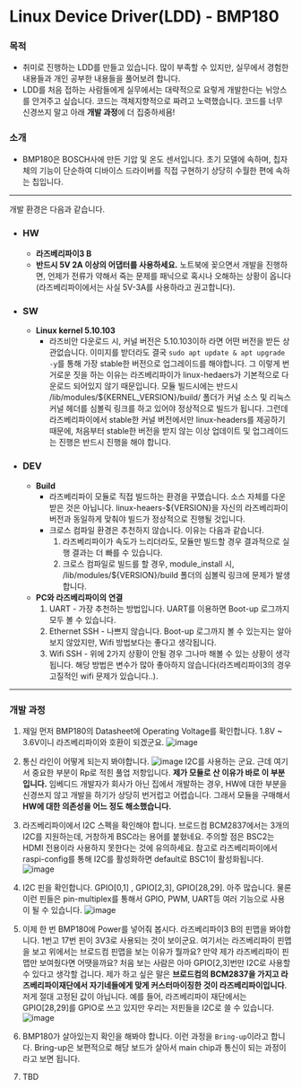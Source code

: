 # Linux Device Driver(LDD) - BMP180
### 목적
  - 취미로 진행하는 LDD를 만들고 있습니다. 많이 부족할 수 있지만, 실무에서 경험한 내용들과 개인 공부한 내용들을 풀어보려 합니다.
  - LDD를 처음 접하는 사람들에게 실무에서는 대략적으로 요렇게 개발한다는 뉘앙스를 안겨주고 싶습니다. 코드는 객체지향적으로 짜려고 노력했습니다. 코드를 너무 신경쓰지 말고 아래 **개발 과정**에 더 집중하세욤! 

### 소개 
  - BMP180은 BOSCH사에 만든 기압 및 온도 센서입니다. 초기 모델에 속하며, 칩자체의 기능이 단순하여 디바이스 드라이버를 직접 구현하기 상당히 수월한 편에 속하는 칩입니다.
-----

개발 환경은 다음과 같습니다.
- ### HW
  - **라즈베리파이3 B**
  - **반드시 5V 2A 이상의 어댑터를 사용하세요.** 노트북에 꽂으면서 개발을 진행하면, 언제가 전류가 약해서 죽는 문제를 패닉으로 혹시나 오해하는 상황이 옵니다(라즈베리파이에서는 사실 5V-3A를 사용하라고 권고합니다). 
  
- ### SW
  - **Linux kernel 5.10.103** 
    - 라즈비안 다운로드 시, 커널 버전은 5.10.103이하 라면 어떤 버전을 받든 상관없습니다. 이미지를 받더라도 결국 `sudo apt update & apt upgrade -y`를 통해 가장 stable한 버전으로 업그레이드를 해야합니다. 그 이렇게 번거로운 짓을 하는 이유는 라즈베리파이가 linux-hedaers가 기본적으로 다운로드 되어있지 않기 때문입니다. 모듈 빌드시에는 반드시 /lib/modules/${KERNEL_VERSION}/build/ 폴더가 커널 소스 및 리눅스 커널 헤더를 심볼릭 링크를 하고 있어야 정상적으로 빌드가 됩니다. 그런데 라즈베리파이에서 stable한 커널 버전에서만 linux-headers를 제공하기 때문에, 처음부터 stable한 버전을 받지 않는 이상 업데이트 및 업그레이드는 진행은 반드시 진행을 해야 합니다.
   
- ### DEV
  - **Build** 
    - 라즈베리파이 모듈로 직접 빌드하는 환경을 꾸몄습니다. 소스 자체를 다운받은 것은 아닙니다. linux-heaers-${VERSION}을 자신의 라즈베리파이 버전과 동일하게 맞춰야 빌드가 정상적으로 진행될 것입니다.
    - 크로스 컴파일 환경은 추천하지 않습니다. 이유는 다음과 같습니다.
      1. 라즈베리파이가 속도가 느리더라도, 모듈만 빌드할 경우 결과적으로 실행 결과는 더 빠를 수 있습니다.
      2. 크로스 컴파일로 빌드를 할 경우, module_install 시, /lib/modules/${VERSION}/build 폴더의 심볼릭 링크에 문제가 발생합니다.
  - **PC와 라즈베리파이의 연결**
    1. UART - 가장 추천하는 방법입니다. UART를 이용하면 Boot-up 로그까지 모두 볼 수 있습니다.
    2. Ethernet SSH - 나쁘지 않습니다. Boot-up 로그까지 볼 수 있는지는 알아보지 않았지만, Wifi 방법보다는 좋다고 생각됩니다.
    3. Wifi SSH - 위에 2가지 상황이 안될 경우 그나마 해볼 수 있는 상황이 생각됩니다. 해당 방법은 변수가 많아 좋아하지 않습니다(라즈베리파이3의 경우 고질적인 wifi 문제가 있습니다..).
----
### 개발 과정

1. 제일 먼저 BMP180의 Datasheet에 Operating Voltage를 확인합니다. 1.8V ~ 3.6V이니 라즈베리파이와 호환이 되겠군요.
![image](https://user-images.githubusercontent.com/29424805/216984570-ebd5c360-5f5f-40f4-b591-bb7020bd6637.png)


2. 통신 라인이 어떻게 되는지 봐야합니다. 
![image](https://user-images.githubusercontent.com/29424805/216985261-a0a99894-327e-4f74-b1c5-66be619f5f03.png)
I2C를 사용하는 군요. 근데 여기서 중요한 부분이 Rp로 적힌 풀업 저항입니다. **제가 모듈로 산 이유가 바로 이 부분입니다.**
임베디드 개발자가 회사가 아닌 집에서 개발하는 경우, HW에 대한 부분을 신경쓰지 않고 개발을 하기가 상당히 번거럽고 어렵습니다. 그래서 모듈을 구매해서 **HW에 대한 의존성을 어느 정도 해소했습니다.**


3. 라즈베리파이에서 I2C 스펙을 확인해야 합니다. 브로드컴 BCM2837에서는 3개의 I2C를 지원하는데, 거창하게 BSC라는 용어를 붙혔네요. 주의할 점은 BSC2는 HDMI 전용이라 사용하지 못한다는 것에 유의하세요. 참고로 라즈베리파이에서 raspi-config를 통해 I2C를 활성화하면 default로 BSC1이 활성화됩니다.
![image](https://user-images.githubusercontent.com/29424805/216987818-c51f1282-104b-42c7-926e-abd807eee081.png) 


4. I2C 핀을 확인합니다. GPIO[0,1] , GPIO[2,3], GPIO[28,29]. 아주 많습니다. 물론 이런 핀들은 pin-multiplex를 통해서 GPIO, PWM, UART등 여러 기능으로 사용이 될 수 있습니다.
![image](https://user-images.githubusercontent.com/29424805/216989414-99a719dd-ed32-43d3-b39e-00211ef00dbe.png)


5. 이제 한 번 BMP180에 Power를 넣어줘 봅시다. 라즈베리파이3 B의 핀맵을 봐야합니다. 1번고 17번 핀이 3V3로 사용되는 것이 보이군요. 여기서는 라즈베리파이 핀맵을 보고 위에서는 브로드컴 핀맵을 보는 이유가 뭘까요? 만약 제가 라즈베리파이 핀맵만 보여줬다면 어땟을까요? 처음 보는 사람은 아마 GPIO[2,3]번만 I2C로 사용할 수 있다고 생각할 겁니다. 제가 하고 싶은 말은 **브로드컴의 BCM2837을 가지고 라즈베리파이재단에서 자기네들에게 맞게 커스터마이징한 것이 라즈베리파이입니다**. 저게 절대 고정된 값이 아닙니다. 예를 들어, 라즈베리파이 재단에서는 GPIO[28,29]를 GPIO로 쓰고 있지만 우리는 저핀들을 I2C로 쓸 수 있습니다. 
![image](https://user-images.githubusercontent.com/29424805/216992140-7314e3bb-1dc2-4d7f-9653-caf0549edf95.png)

6. BMP180가 살아있는지 확인을 해봐야 합니다. 이런 과정을 `Bring-up`이라고 합니다. Bring-up은 보편적으로 해당 보드가 살아서 main chip과 통신이 되는 과정이라고 보면 됩니다.
7. TBD
